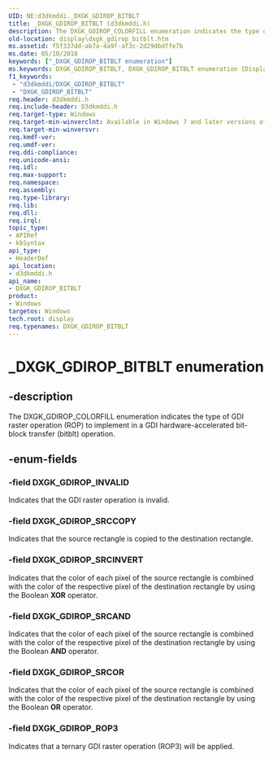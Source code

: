 ```yaml
---
UID: NE:d3dkmddi._DXGK_GDIROP_BITBLT
title: _DXGK_GDIROP_BITBLT (d3dkmddi.h)
description: The DXGK_GDIROP_COLORFILL enumeration indicates the type of GDI raster operation (ROP) to implement in a GDI hardware-accelerated bit-block transfer (bitblt) operation.
old-location: display\dxgk_gdirop_bitblt.htm
ms.assetid: f5f337dd-ab7a-4a9f-af3c-2d29dbdffe7b
ms.date: 05/10/2018
keywords: ["_DXGK_GDIROP_BITBLT enumeration"]
ms.keywords: DXGK_GDIROP_BITBLT, DXGK_GDIROP_BITBLT enumeration [Display Devices], DXGK_GDIROP_INVALID, DXGK_GDIROP_ROP3, DXGK_GDIROP_SRCAND, DXGK_GDIROP_SRCCOPY, DXGK_GDIROP_SRCINVERT, DXGK_GDIROP_SRCOR, DmEnums_ac0fe82c-71cb-4756-a580-37d138873b2d.xml, _DXGK_GDIROP_BITBLT, d3dkmddi/DXGK_GDIROP_BITBLT, d3dkmddi/DXGK_GDIROP_INVALID, d3dkmddi/DXGK_GDIROP_ROP3, d3dkmddi/DXGK_GDIROP_SRCAND, d3dkmddi/DXGK_GDIROP_SRCCOPY, d3dkmddi/DXGK_GDIROP_SRCINVERT, d3dkmddi/DXGK_GDIROP_SRCOR, display.dxgk_gdirop_bitblt
f1_keywords:
 - "d3dkmddi/DXGK_GDIROP_BITBLT"
 - "DXGK_GDIROP_BITBLT"
req.header: d3dkmddi.h
req.include-header: D3dkmddi.h
req.target-type: Windows
req.target-min-winverclnt: Available in Windows 7 and later versions of the Windows operating systems.
req.target-min-winversvr: 
req.kmdf-ver: 
req.umdf-ver: 
req.ddi-compliance: 
req.unicode-ansi: 
req.idl: 
req.max-support: 
req.namespace: 
req.assembly: 
req.type-library: 
req.lib: 
req.dll: 
req.irql: 
topic_type:
- APIRef
- kbSyntax
api_type:
- HeaderDef
api_location:
- d3dkmddi.h
api_name:
- DXGK_GDIROP_BITBLT
product:
- Windows
targetos: Windows
tech.root: display
req.typenames: DXGK_GDIROP_BITBLT
---
```


# _DXGK_GDIROP_BITBLT enumeration


## -description


The DXGK_GDIROP_COLORFILL enumeration indicates the type of GDI raster operation (ROP) to implement in a GDI hardware-accelerated bit-block transfer (bitblt) operation.


## -enum-fields




### -field DXGK_GDIROP_INVALID

Indicates that the GDI raster operation is invalid.


### -field DXGK_GDIROP_SRCCOPY

Indicates that the source rectangle is copied to the destination rectangle.


### -field DXGK_GDIROP_SRCINVERT

Indicates that the color of each pixel of the source rectangle is combined with the color of the respective pixel of the destination rectangle by using the Boolean <b>XOR</b> operator.


### -field DXGK_GDIROP_SRCAND

Indicates that the color of each pixel of the source rectangle is combined with the color of the respective pixel of the destination rectangle by using the Boolean <b>AND</b> operator.


### -field DXGK_GDIROP_SRCOR

Indicates that the color of each pixel of the source rectangle is combined with the color of the respective pixel of the destination rectangle by using the Boolean <b>OR</b> operator.


### -field DXGK_GDIROP_ROP3

Indicates that a ternary GDI raster operation (ROP3) will be applied.

